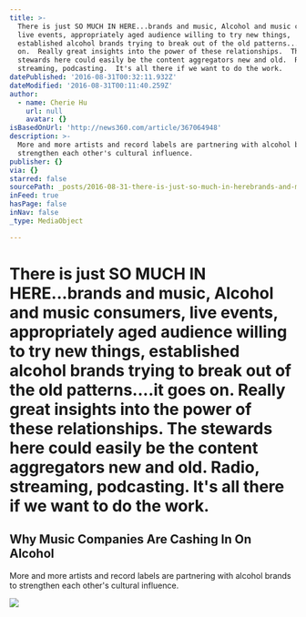 ```yaml
---
title: >-
  There is just SO MUCH IN HERE...brands and music, Alcohol and music consumers,
  live events, appropriately aged audience willing to try new things,
  established alcohol brands trying to break out of the old patterns....it goes
  on.  Really great insights into the power of these relationships.  The
  stewards here could easily be the content aggregators new and old.  Radio,
  streaming, podcasting.  It's all there if we want to do the work.
datePublished: '2016-08-31T00:32:11.932Z'
dateModified: '2016-08-31T00:11:40.259Z'
author:
  - name: Cherie Hu
    url: null
    avatar: {}
isBasedOnUrl: 'http://news360.com/article/367064948'
description: >-
  More and more artists and record labels are partnering with alcohol brands to
  strengthen each other's cultural influence.
publisher: {}
via: {}
starred: false
sourcePath: _posts/2016-08-31-there-is-just-so-much-in-herebrands-and-music-alcohol-an.md
inFeed: true
hasPage: false
inNav: false
_type: MediaObject

---
```

# There is just SO MUCH IN HERE...brands and music, Alcohol and music consumers, live events, appropriately aged audience willing to try new things, established alcohol brands trying to break out of the old patterns....it goes on. Really great insights into the power of these relationships. The stewards here could easily be the content aggregators new and old. Radio, streaming, podcasting. It's all there if we want to do the work.

<article style=""><h1>Why Music Companies Are Cashing In On Alcohol</h1><p>More and more artists and record labels are partnering with alcohol brands to strengthen each other's cultural influence.</p><img src="http://blogs-images.forbes.com/cheriehu/files/2016/08/Electric-Sky-GovBall-stack-1200x18001.jpg" /></article>